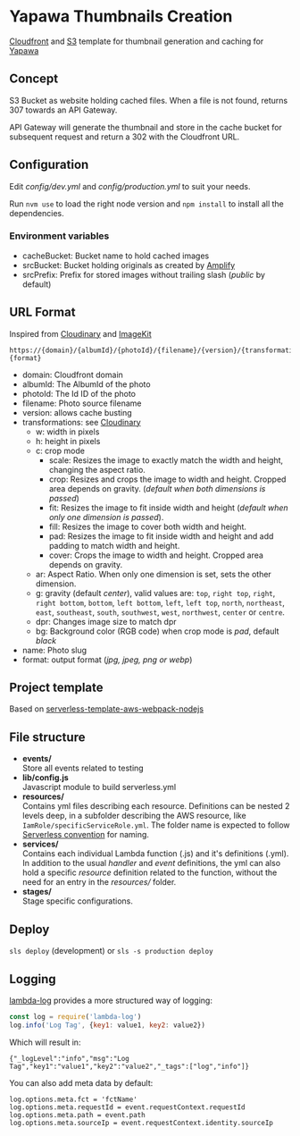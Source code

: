 # Yapawa Thumbnails Creation
[Cloudfront](https://aws.amazon.com/cloudfront/) and [S3](https://aws.amazon.com/s3/) template for thumbnail generation and caching for [Yapawa](https://github.com/yapawa)

## Concept
S3 Bucket as website holding cached files. When a file is not found, returns 307 towards an API Gateway.

API Gateway will generate the thumbnail and store in the cache bucket for subsequent request and return a 302 with the Cloudfront URL.

## Configuration
Edit *config/dev.yml* and *config/production.yml* to suit your needs.

Run `nvm use` to load the right node version and `npm install` to install all the dependencies.

### Environment variables
- cacheBucket: Bucket name to hold cached images
- srcBucket: Bucket holding originals as created by [Amplify](https://github.com/photos-manager)
- srcPrefix: Prefix for stored images without trailing slash (_public_ by default)

## URL Format
Inspired from [Cloudinary](https://cloudinary.com/documentation/image_transformations#transforming_media_assets_using_dynamic_urls) and [ImageKit](https://docs.imagekit.io/features/image-transformations)
```
https://{domain}/{albumId}/{photoId}/{filename}/{version}/{transformations}/{name}.{format}
```
- domain: Cloudfront domain
- albumId: The AlbumId of the photo
- photoId: The Id ID of the photo
- filename: Photo source filename
- version: allows cache busting
- transformations: see [Cloudinary](https://cloudinary.com/documentation/image_transformation_reference)
  - w: width in pixels
  - h: height in pixels
  - c: crop mode
    - scale: Resizes the image to exactly match the width and height, changing the aspect ratio.
    - crop: Resizes and crops the image to width and height. Cropped area depends on gravity. (_default when both dimensions is passed_)
    - fit: Resizes the image to fit inside width and height (_default when only one dimension is passed_).
    - fill: Resizes the image to cover both width and height.
    - pad: Resizes the image to fit inside width and height and add padding to match width and height.
    - cover: Crops the image to width and height. Cropped area depends on gravity.
  - ar: Aspect Ratio. When only one dimension is set, sets the other dimension.
  - g: gravity (default _center_), valid values are: `top`, `right top`, `right`, `right bottom`, `bottom`, `left bottom`, `left`, `left top`, `north`, `northeast`, `east`, `southeast`, `south`, `southwest`, `west`, `northwest`, `center` or `centre`.
  - dpr: Changes image size to match dpr
  - bg: Background color (RGB code) when crop mode is _pad_, default _black_
- name: Photo slug
- format: output format (_jpg, jpeg, png or webp_)

## Project template
Based on [serverless-template-aws-webpack-nodejs](https://github.com/Spuul/serverless-template-aws-webpack-nodejs/tree/master/)

## File structure
- **events/**  
  Store all events related to testing
- **lib/config.js**  
  Javascript module to build serverless.yml
- **resources/**  
  Contains yml files describing each resource. Definitions can be nested 2 levels deep, in a subfolder describing the AWS resource, like `IamRole/specificServiceRole.yml`.
  The folder name is expected to follow [Serverless convention](https://serverless.com/framework/docs/providers/aws/guide/resources#aws-cloudformation-resource-reference) for naming.
- **services/**  
  Contains each individual Lambda function (.js) and it's definitions (.yml).
  In addition to the usual *handler* and *event* definitions, the yml can also hold a specific *resource* definition related to the function, without the need for an entry in the *resources/* folder.
- **stages/**  
  Stage specific configurations.

## Deploy
`sls deploy` (development) or `sls -s production deploy`

## Logging
[lambda-log](https://www.npmjs.com/package/lambda-log) provides a more structured way of logging:
```javascript
const log = require('lambda-log')
log.info('Log Tag', {key1: value1, key2: value2})
```
Which will result in:
```
{"_logLevel":"info","msg":"Log Tag","key1":"value1","key2":"value2","_tags":["log","info"]}
```
You can also add meta data by default:
```
log.options.meta.fct = 'fctName'
log.options.meta.requestId = event.requestContext.requestId
log.options.meta.path = event.path
log.options.meta.sourceIp = event.requestContext.identity.sourceIp
```
